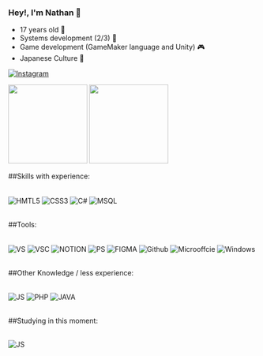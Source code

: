 ### Hey!, I'm Nathan 📼

- 17 years old 💾
- Systems development (2/3) 📱
- Game development (GameMaker language and Unity) 🎮
- Japanese Culture 👺
 
 [![Instagram](https://img.shields.io/badge/Instagram-E4405F?style=for-the-badge&logo=instagram&logoColor=white)](https://www.instagram.com/nahtan_not_found/)


<img height="160em" src="https://github-readme-stats.vercel.app/api?username=nahtanPNG&show_icons=true&theme=dark&include_all_commits=true&count_private=true"/> <img height="160em" src="https://github-readme-stats.vercel.app/api/top-langs/?username=nahtanPNG&layout=compact&langs_count=7&theme=dark"/>

##Skills with experience:
<div style="display: inline_block"><br/>
  <img align="center" alt="HMTL5" src="https://img.shields.io/badge/HTML5-E34F26?style=for-the-badge&logo=html5&logoColor=white" />
 <img align="center" alt="CSS3" src="https://img.shields.io/badge/CSS3-1572B6?style=for-the-badge&logo=css3&logoColor=whit" />
 <img align="center" alt="C#" src="https://img.shields.io/badge/C%23-239120?style=for-the-badge&logo=c-sharp&logoColor=white" />
 <img align="center" alt="MSQL" src="https://img.shields.io/badge/MySQL-00000F?style=for-the-badge&logo=mysql&logoColor=white" />
 </div><br/>
 
##Tools:
 <div style="display: inline_block"><br/>
 <img align="center" alt="VS" src="https://img.shields.io/badge/Visual_Studio-5C2D91?style=for-the-badge&logo=visual%20studio&logoColor=white"/>
 <img align="center" alt="VSC" src="https://img.shields.io/badge/Visual_Studio_Code-0078D4?style=for-the-badge&logo=visual%20studio%20code&logoColor=white" />
 <img align="center" alt="NOTION" src="https://img.shields.io/badge/Notion-000000?style=for-the-badge&logo=notion&logoColor=white"/>
 <img align="center" alt="PS" src="https://img.shields.io/badge/Adobe%20Photoshop-31A8FF?style=for-the-badge&logo=Adobe%20Photoshop&logoColor=black"/>
 <img align="center" alt="FIGMA" src="https://img.shields.io/badge/Figma-F24E1E?style=for-the-badge&logo=figma&logoColor=white" />
 <img align="center" alt="Github" src="https://img.shields.io/badge/GitHub-100000?style=for-the-badge&logo=github&logoColor=white"/>
 <img align="center" alt="Microoffcie" src="https://img.shields.io/badge/Microsoft_Office-D83B01?style=for-the-badge&logo=microsoft-office&logoColor=white" />
 <img align="center" alt="Windows" src="https://img.shields.io/badge/Windows-0078D6?style=for-the-badge&logo=windows&logoColor=white"/>
 </div><br/>
 
##Other Knowledge / less experience:
 <div style="display: inline_block"><br/>
 <img align="center" alt="JS" src="https://img.shields.io/badge/JavaScript-323330?style=for-the-badge&logo=javascript&logoColor=F7DF1E" />
 <img align="center" alt="PHP" src="https://img.shields.io/badge/PHP-777BB4?style=for-the-badge&logo=php&logoColor=white" />
 <img align="center" alt="JAVA" src="https://img.shields.io/badge/Java-ED8B00?style=for-the-badge&logo=java&logoColor=white" />
 </div><br/>
 
##Studying in this moment:
 <div style="display: inline_block"><br/>
 <img align="center" alt="JS" src="https://img.shields.io/badge/JavaScript-323330?style=for-the-badge&logo=javascript&logoColor=F7DF1E" />
 </div>

 
 
 
 
 
 



